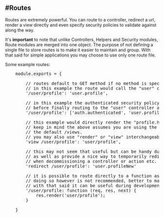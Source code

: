 #Routes
----

Routes are extremely powerful. You can route to a controller, redirect a url, render a view directly and even specify security policies to validate against along the way.

It's **important** to note that unlike Controllers, Helpers and Security modules, Route modules are merged into one object. The purpose of not defining a single file to store routes 
is to make it easier to maintain and group. With that said for simple applications you may choose to use only one route file.

Some example routes:

<pre>
    module.exports = {
        
        // routes default to GET method if no method is specified.
        // in this example the route would call the "user" controller and the "profile" action.
        '/user/profile': 'user.profile',
        
        // in this example the authenticated security policy is checked first
        // before finally routing to the "user" controller and the "profile" action.
        '/user/profile': ['auth.authenticated', 'user.profile'],
        
        // this example would directly render the "profile.html" view located in the /views/user directory.
        // keep in mind the above assumes you are using the .html extension and your views directory is 
        // the default /views.
        // you may also use "render" or "view" interchangeably.
        'view /user/profile': 'user/profile',
        
        // this may not seem that useful but can be handy during development
        // as well as provide a nice way to temporarily redirect users
        // when decommissioning a controller or action etc.
        'redirect /user/profile': 'user.profileNew'
        
        // it is possible to route directly to a function as well.
        // doing so however is not recommended, better to maintain separation and make use of a controller.
        // with that said it can be useful during development.
        '/user/profile: function (req, res, next) {
            res.render('user/profile');
        }
        
    }
</pre>
